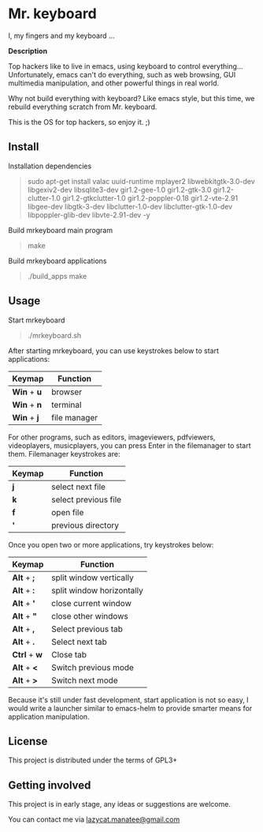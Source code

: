 # Mr. keyboard

I, my fingers and my keyboard ...

**Description**

Top hackers like to live in emacs, using keyboard to control everything...
Unfortunately, emacs can't do everything, such as web browsing, GUI multimedia manipulation, and other powerful things in real world.

Why not build everything with keyboard?
Like emacs style, but this time, we rebuild everything scratch from Mr. keyboard.

This is the OS for top hackers, so enjoy it. ;)

## Install

Installation dependencies
> sudo apt-get install valac uuid-runtime mplayer2 libwebkitgtk-3.0-dev libgexiv2-dev libsqlite3-dev gir1.2-gee-1.0 gir1.2-gtk-3.0 gir1.2-clutter-1.0 gir1.2-gtkclutter-1.0 gir1.2-poppler-0.18 gir1.2-vte-2.91 libgee-dev libgtk-3-dev libclutter-1.0-dev libclutter-gtk-1.0-dev libpoppler-glib-dev libvte-2.91-dev -y

Build mrkeyboard main program
> make

Build mrkeyboard applications
> ./build_apps make

## Usage

Start mrkeyboard
> ./mrkeyboard.sh

After starting mrkeyboard, you can use keystrokes below to start applications:

| Keymap           | Function     |
|------------------|--------------|
| **Win** + **u**  | browser      |
| **Win** + **n**  | terminal	  |
| **Win** + **j**  | file manager |

For other programs, such as editors, imageviewers, pdfviewers, videoplayers, musicplayers, you can press Enter in the filemanager to start them.
Filemanager keystrokes are:

| Keymap   | Function             |
|----------|----------------------|
| **j**    | select next file     |
| **k**    | select previous file |
| **f**    | open file            |
| **'**    | previous directory   |

Once you open two or more applications, try keystrokes below:

| Keymap           | Function                  |
|------------------|---------------------------|
| **Alt** + **;**  | split window vertically   |
| **Alt** + **:**  | split window horizontally |
| **Alt** + **'**  | close current window      |
| **Alt** + **"**  | close other windows       |
| **Alt** + **,**  | Select previous tab       |
| **Alt** + **.**  | Select next tab           |
| **Ctrl** + **w** | Close tab                 |
| **Alt** + **<**  | Switch previous mode      |
| **Alt** + **>**  | Switch next mode          |

Because it's still under fast development, start application is not so easy,
I would write a launcher similar to emacs-helm to provide smarter means for application manipulation.

## License

This project is distributed under the terms of GPL3+

## Getting involved

This project is in early stage, any ideas or suggestions are welcome.

You can contact me via lazycat.manatee@gmail.com 



